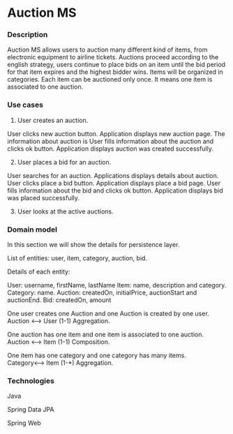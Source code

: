 # Auction MS

### Description

Auction MS allows users to auction many different kind of items, from electronic equipment to airline tickets.
Auctions proceed according to the english strategy, users continue to place bids on an item until the bid period
for that item expires and the highest bidder wins. Items will be organized in categories.
Each item can be auctioned only once. It means one item is associated to one auction.

### Use cases

1. User creates an auction.

User clicks new auction button.
Application displays new auction page.
The information about auction is
User fills information about the auction and clicks ok button.
Application displays auction was created successfully.

2. User places a bid for an auction.

User searches for an auction.
Applications displays details about auction.
User clicks place a bid button.
Application displays place a bid page.
User fills information about the bid and clicks ok button.
Application displays bid was placed successfully.

3. User looks at the active auctions.

### Domain model

In this section we will show the details for persistence layer.

List of entities: user, item, category, auction, bid.

Details of each entity:

User: username, firstName, lastName
Item: name, description and category.
Category: name.
Auction: createdOn, initialPrice, auctionStart and auctionEnd.
Bid: createdOn, amount

One user creates one Auction and one Auction is created by one user.    
Auction <--> User (1-1) Aggregation.

One auction has one item and one item is associated to one auction.     
Auction <--> Item (1-1) Composition.

One item has one category and one category has many items.              
Category<--> Item (1-*) Aggregation.

### Technologies
Java

Spring Data JPA 

Spring Web